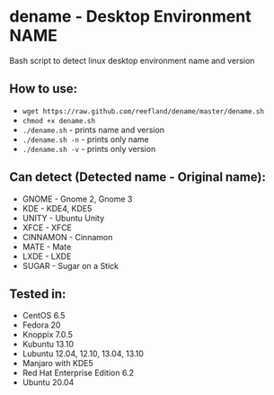 dename - Desktop Environment NAME
======

Bash script to detect linux desktop environment name and version

## How to use:

* `wget https://raw.github.com/reefland/dename/master/dename.sh`
* `chmod +x dename.sh`
* `./dename.sh` - prints name and version
* `./dename.sh -n` - prints only name
* `./dename.sh -v` - prints only version

## Can detect (Detected name - Original name):

* GNOME - Gnome 2, Gnome 3
* KDE - KDE4, KDE5
* UNITY - Ubuntu Unity
* XFCE - XFCE
* CINNAMON - Cinnamon
* MATE - Mate
* LXDE - LXDE
* SUGAR - Sugar on a Stick

## Tested in:

* CentOS 6.5
* Fedora 20
* Knoppix 7.0.5
* Kubuntu 13.10
* Lubuntu 12.04, 12.10, 13.04, 13.10
* Manjaro with KDE5
* Red Hat Enterprise Edition 6.2
* Ubuntu 20.04